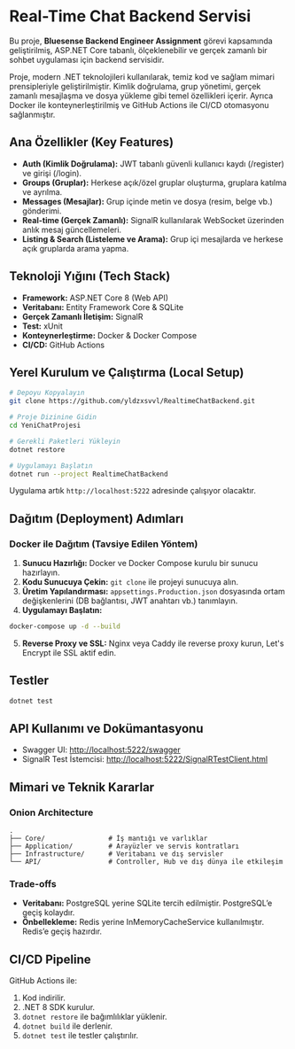 
# Real-Time Chat Backend Servisi

Bu proje, **Bluesense Backend Engineer Assignment** görevi kapsamında geliştirilmiş, ASP.NET Core tabanlı, ölçeklenebilir ve gerçek zamanlı bir sohbet uygulaması için backend servisidir.

Proje, modern .NET teknolojileri kullanılarak, temiz kod ve sağlam mimari prensipleriyle geliştirilmiştir. Kimlik doğrulama, grup yönetimi, gerçek zamanlı mesajlaşma ve dosya yükleme gibi temel özellikleri içerir. Ayrıca Docker ile konteynerleştirilmiş ve GitHub Actions ile CI/CD otomasyonu sağlanmıştır.

## Ana Özellikler (Key Features)

- **Auth (Kimlik Doğrulama):** JWT tabanlı güvenli kullanıcı kaydı (/register) ve girişi (/login).
- **Groups (Gruplar):** Herkese açık/özel gruplar oluşturma, gruplara katılma ve ayrılma.
- **Messages (Mesajlar):** Grup içinde metin ve dosya (resim, belge vb.) gönderimi.
- **Real-time (Gerçek Zamanlı):** SignalR kullanılarak WebSocket üzerinden anlık mesaj güncellemeleri.
- **Listing & Search (Listeleme ve Arama):** Grup içi mesajlarda ve herkese açık gruplarda arama yapma.

## Teknoloji Yığını (Tech Stack)

- **Framework:** ASP.NET Core 8 (Web API)
- **Veritabanı:** Entity Framework Core & SQLite
- **Gerçek Zamanlı İletişim:** SignalR
- **Test:** xUnit
- **Konteynerleştirme:** Docker & Docker Compose
- **CI/CD:** GitHub Actions

## Yerel Kurulum ve Çalıştırma (Local Setup)

```bash
# Depoyu Kopyalayın
git clone https://github.com/yldzxsvvl/RealtimeChatBackend.git

# Proje Dizinine Gidin
cd YeniChatProjesi

# Gerekli Paketleri Yükleyin
dotnet restore

# Uygulamayı Başlatın
dotnet run --project RealtimeChatBackend
```

Uygulama artık `http://localhost:5222` adresinde çalışıyor olacaktır.

## Dağıtım (Deployment) Adımları

### Docker ile Dağıtım (Tavsiye Edilen Yöntem)

1. **Sunucu Hazırlığı:** Docker ve Docker Compose kurulu bir sunucu hazırlayın.
2. **Kodu Sunucuya Çekin:** `git clone` ile projeyi sunucuya alın.
3. **Üretim Yapılandırması:** `appsettings.Production.json` dosyasında ortam değişkenlerini (DB bağlantısı, JWT anahtarı vb.) tanımlayın.
4. **Uygulamayı Başlatın:**

```bash
docker-compose up -d --build
```

5. **Reverse Proxy ve SSL:** Nginx veya Caddy ile reverse proxy kurun, Let's Encrypt ile SSL aktif edin.

## Testler

```bash
dotnet test
```

## API Kullanımı ve Dokümantasyonu

- Swagger UI: [http://localhost:5222/swagger](http://localhost:5222/swagger)
- SignalR Test İstemcisi: [http://localhost:5222/SignalRTestClient.html](http://localhost:5222/SignalRTestClient.html)

## Mimari ve Teknik Kararlar

### Onion Architecture

```
.
├── Core/                # İş mantığı ve varlıklar
├── Application/         # Arayüzler ve servis kontratları
├── Infrastructure/      # Veritabanı ve dış servisler
└── API/                 # Controller, Hub ve dış dünya ile etkileşim
```

### Trade-offs

- **Veritabanı:** PostgreSQL yerine SQLite tercih edilmiştir. PostgreSQL’e geçiş kolaydır.
- **Önbellekleme:** Redis yerine InMemoryCacheService kullanılmıştır. Redis’e geçiş hazırdır.

## CI/CD Pipeline

GitHub Actions ile:

1. Kod indirilir.
2. .NET 8 SDK kurulur.
3. `dotnet restore` ile bağımlılıklar yüklenir.
4. `dotnet build` ile derlenir.
5. `dotnet test` ile testler çalıştırılır.
